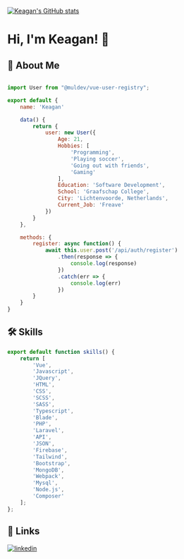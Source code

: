 [![Keagan's GitHub stats](https://github-readme-stats.vercel.app/api?username=keygun-development)](https://github.com/keygun-development/github-readme-stats)

# Hi, I'm Keagan! 👋


## 🚀 About Me
```javascript

import User from "@muldev/vue-user-registry";

export default {
    name: 'Keagan'

    data() {
        return {
            user: new User({
                Age: 21,
                Hobbies: [
                    'Programming',
                    'Playing soccer',
                    'Going out with friends',
                    'Gaming'
                ],
                Education: 'Software Development',
                School: 'Graafschap College',
                City: 'Lichtenvoorde, Netherlands',
                Current_Job: 'Freave'
            })
        }
    },

    methods: {
        register: async function() {
            await this.user.post('/api/auth/register')
                .then(response => {
                    console.log(response)
                })
                .catch(err => {
                    console.log(err)
                })
        }
    }
}
```


## 🛠 Skills
```javascript
export default function skills() {
    return [
        'Vue',
        'Javascript',
        'JQuery',
        'HTML',
        'CSS',
        'SCSS',
        'SASS',
        'Typescript',
        'Blade',
        'PHP',
        'Laravel',
        'API',
        'JSON',
        'Firebase',
        'Tailwind',
        'Bootstrap',
        'MongoDB',
        'Webpack',
        'Mysql',
        'Node.js',
        'Composer'
    ];
};
```


## 🔗 Links
[![linkedin](https://img.shields.io/badge/Instagram-E4405F?style=for-the-badge&logo=instagram&logoColor=white)](https://www.instagram.com/keagan.mulder/)
